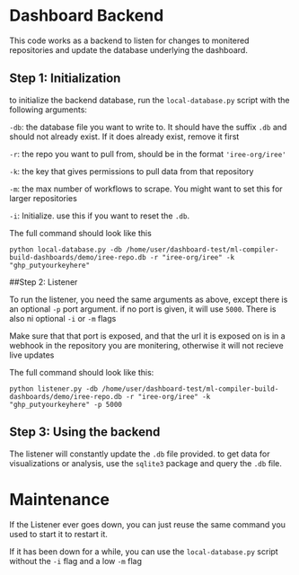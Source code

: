 # Dashboard Backend

This code works as a backend to listen for changes to monitered repositories and update the database underlying the dashboard.

## Step 1: Initialization

to initialize the backend database, run the `local-database.py` script with the following arguments:

`-db`: the database file you want to write to.  It should have the suffix `.db` and should not already exist.  If it does already exist, remove it first

`-r`: the repo you want to pull from, should be in the format `'iree-org/iree'`

`-k`: the key that gives permissions to pull data from that repository 

`-m`: the max number of workflows to scrape. You might want to set this for larger repositories

`-i`: Initialize. use this if you want to reset the `.db`. 

The full command should look like this
```
python local-database.py -db /home/user/dashboard-test/ml-compiler-build-dashboards/demo/iree-repo.db -r "iree-org/iree" -k "ghp_putyourkeyhere"
```

##Step 2: Listener

To run the listener, you need the same arguments as above, except there is an optional `-p` port argument. if no port is given, it will use `5000`. There is also ni optional `-i` or `-m` flags

Make sure that that port is exposed, and that the url it is exposed on is in a webhook in the repository you are monitering, otherwise it will not recieve live updates

The full command should look like this:
```
python listener.py -db /home/user/dashboard-test/ml-compiler-build-dashboards/demo/iree-repo.db -r "iree-org/iree" -k "ghp_putyourkeyhere" -p 5000
```
## Step 3: Using the backend

The listener will constantly update the `.db` file provided.  to get data for visualizations or analysis, use the `sqlite3` package and query the `.db` file.

# Maintenance

If the Listener ever goes down, you can just reuse the same command you used to start it to restart it.

If it has been down for a while, you can use the `local-database.py` script without the `-i` flag and a low `-m` flag